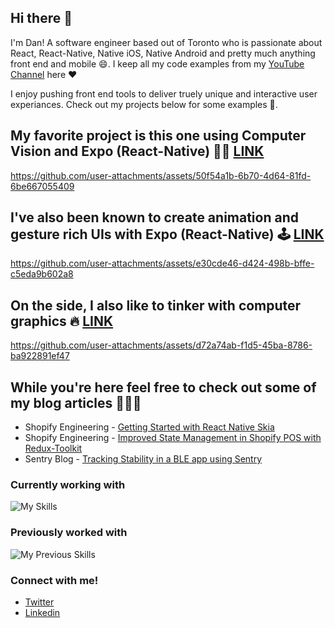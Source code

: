 ## Hi there 👋 

I'm Dan! A software engineer based out of Toronto who is passionate about React, React-Native, Native iOS, Native Android and pretty much anything front end and mobile 😄. I keep all my code examples from my [YouTube Channel](https://www.youtube.com/@DanRNLab) here ❤️

I enjoy pushing front end tools to deliver truely unique and interactive user experiances. Check out my projects below for some examples 🙂.

## My favorite project is this one using Computer Vision and Expo (React-Native) 👨‍🔬 [LINK](https://github.com/friyiajr/AiSwingPlaneTrackerStarter)

https://github.com/user-attachments/assets/50f54a1b-6b70-4d64-81fd-6be667055409

## I've also been known to create animation and gesture rich UIs with Expo (React-Native) 🕹️ [LINK](https://github.com/friyiajr/BrickBreakerSkia)

https://github.com/user-attachments/assets/e30cde46-d424-498b-bffe-c5eda9b602a8

## On the side, I also like to tinker with computer graphics 🔥 [LINK](https://github.com/friyiajr/Projection3D)

https://github.com/user-attachments/assets/d72a74ab-f1d5-45ba-8786-ba922891ef47

## While you're here feel free to check out some of my blog articles 👨🏻‍💻
* Shopify Engineering - [Getting Started with React Native Skia](https://shopify.engineering/getting-started-with-react-native-skia)
* Shopify Engineering - [Improved State Management in Shopify POS with Redux-Toolkit](https://shopify.engineering/react-redux-toolkit-migration)
* Sentry Blog - [Tracking Stability in a BLE app using Sentry](https://blog.sentry.io/tracking-stability-in-a-bluetooth-low-energy-based-react-native-app)

### Currently working with

![My Skills](https://skillicons.dev/icons?i=ts,js,react,redux,jest,graphql,github)

### Previously worked with

![My Previous Skills](https://skillicons.dev/icons?i=flutter,dart,swift,html,css,java,cpp)

### Connect with me!

* [Twitter](https://twitter.com/wa2goose)
* [Linkedin](https://www.linkedin.com/in/thefriyia/)







